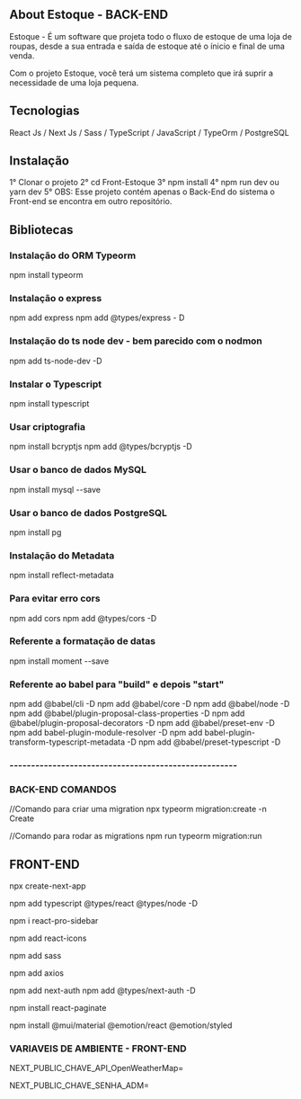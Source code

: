 ## About Estoque - BACK-END

Estoque - É um software que projeta todo o fluxo de estoque de uma loja de roupas, 
desde a sua entrada e saída de estoque até o ínicio e final de uma venda.

Com o projeto Estoque, você terá um sistema completo que irá suprir a necessidade
de uma loja pequena.

## Tecnologias 

React Js / Next Js / Sass / TypeScript / JavaScript / TypeOrm / PostgreSQL

## Instalação

1° Clonar o projeto
2° cd Front-Estoque
3° npm install 
4° npm run dev ou yarn dev 
5° OBS: Esse projeto contém apenas o Back-End do sistema
   o Front-end se encontra em outro repositório. 

## Bibliotecas

### Instalação do ORM Typeorm
npm install typeorm

### Instalação o express
npm add express
npm add @types/express - D

### Instalação do ts node dev - bem parecido com o nodmon
npm add ts-node-dev -D

### Instalar o Typescript
npm install typescript

### Usar criptografia
npm install bcryptjs
npm add @types/bcryptjs -D

### Usar o banco de dados MySQL
npm install mysql --save

### Usar o banco de dados PostgreSQL
npm install pg

### Instalação do Metadata
npm install reflect-metadata

### Para evitar erro cors
npm add cors
npm add @types/cors -D

### Referente a formatação de datas
npm install moment --save

### Referente ao babel para "build" e depois "start"
npm add @babel/cli -D
npm add @babel/core -D
npm add @babel/node -D
npm add @babel/plugin-proposal-class-properties -D
npm add @babel/plugin-proposal-decorators -D
npm add @babel/preset-env -D
npm add babel-plugin-module-resolver -D
npm add babel-plugin-transform-typescript-metadata -D
npm add @babel/preset-typescript -D

### -----------------------------------------------------

### BACK-END COMANDOS

//Comando para criar uma migration
npx typeorm migration:create -n Create<nome da migration>

//Comando para rodar as migrations
npm run typeorm migration:run

## FRONT-END

npx create-next-app <nome projeto>

npm add typescript @types/react @types/node -D

npm i react-pro-sidebar

npm add react-icons

npm add sass

npm add axios

npm add next-auth
npm add @types/next-auth -D

npm install react-paginate

npm install @mui/material @emotion/react @emotion/styled

### VARIAVEIS DE AMBIENTE - FRONT-END

NEXT_PUBLIC_CHAVE_API_OpenWeatherMap=<Sua chave>

NEXT_PUBLIC_CHAVE_SENHA_ADM=<Sua chave>

